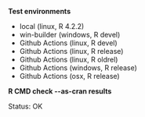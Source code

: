 **Test environments**

* local (linux, R 4.2.2)
* win-builder (windows, R devel)
* Github Actions (linux, R devel)
* Github Actions (linux, R release)
* Github Actions (linux, R oldrel)
* Github Actions (windows, R release)
* Github Actions (osx, R release)

**R CMD check --as-cran results**

Status: OK
